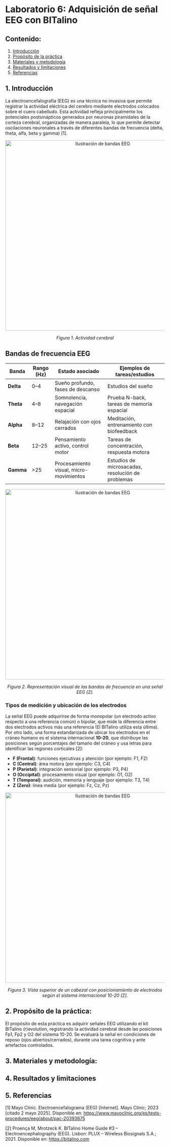 # Laboratorio 6: Adquisición de señal EEG con BITalino

## Contenido:
1. [Introducción](#introducción)
2. [Propósito de la práctica](#propósito-de-la-práctica)  
3. [Materiales y metodología](#materiales-y-metodología)  
4. [Resultados y limitaciones](#resultados-y-limitaciones)  
5. [Referencias](#referencias)

## 1. Introducción <a name="introducción"></a>
La electroencefalografía (EEG) es una técnica no invasiva que permite registrar la actividad eléctrica del cerebro mediante electrodos colocados sobre el cuero cabelludo. Esta actividad refleja principalmente los potenciales postsinápticos generados por neuronas piramidales de la corteza cerebral, organizadas de manera paralela, lo que permite detectar oscilaciones neuronales a través de diferentes bandas de frecuencia (delta, theta, alfa, beta y gamma) [1].
<div align="center">
  <img src="https://github.com/Rodrigo1804/GRUPO5-ISB-2025-I/blob/main/Laboratorios/Laboratorio%206%20-%20BiTalino%20EEG/Im%C3%A1genes%20en%20el%20anexo/IMAGE1.png?raw=true" alt="Ilustración de bandas EEG" width="600"/>
  <p><em>Figura 1. Actividad cerebral</em></p>
</div>


## Bandas de frecuencia EEG

| Banda   | Rango (Hz) | Estado asociado                        | Ejemplos de tareas/estudios                    |
|---------|------------|----------------------------------------|------------------------------------------------|
| **Delta** | 0–4        | Sueño profundo, fases de descanso     | Estudios del sueño                             |
| **Theta** | 4–8        | Somnolencia, navegación espacial      | Prueba N-back, tareas de memoria espacial      |
| **Alpha** | 8–12       | Relajación con ojos cerrados          | Meditación, entrenamiento con biofeedback      |
| **Beta**  | 12–25      | Pensamiento activo, control motor     | Tareas de concentración, respuesta motora      |
| **Gamma** | >25        | Procesamiento visual, micro-movimientos | Estudios de microsacadas, resolución de problemas |

<div align="center">
  <img src="https://github.com/Rodrigo1804/GRUPO5-ISB-2025-I/blob/main/Laboratorios/Laboratorio%206%20-%20BiTalino%20EEG/Im%C3%A1genes%20en%20el%20anexo/IMAGE2.png?raw=true" alt="Ilustración de bandas EEG" width="600"/>
  <p><em>Figura 2. Representación visual de las bandas de frecuencia en una señal EEG [2].</em></p>
</div>

### Tipos de medición y ubicación de los electrodos
La señal EEG puede adquirirse de forma monopolar (un electrodo activo respecto a una referencia común) o bipolar, que mide la diferencia entre dos electrodos activos más una referencia (El BITalino utiliza esta última). Por otro lado, una forma estandarizada de ubicar los electrodos en el cráneo humano es el sistema internacional **10-20**, que distribuye las posiciones según porcentajes del tamaño del cráneo y usa letras para identificar las regiones corticales [2]:
- **F (Frontal)**: funciones ejecutivas y atención (por ejemplo: F1, F2)
- **C (Central)**: área motora (por ejemplo: C3, C4)
- **P (Parietal)**: integración sensorial (por ejemplo: P3, P4)
- **O (Occipital)**: procesamiento visual (por ejemplo: O1, O2)
- **T (Temporal)**: audición, memoria y lenguaje (por ejemplo: T3, T4)
- **Z (Zero)**: línea media (por ejemplo: Fz, Cz, Pz)

<div align="center">
  <img src="https://github.com/Rodrigo1804/GRUPO5-ISB-2025-I/blob/main/Laboratorios/Laboratorio%206%20-%20BiTalino%20EEG/Im%C3%A1genes%20en%20el%20anexo/IMAGE3.png?raw=true" alt="Ilustración de bandas EEG" width="600"/>
  <p><em>Figura 3. Vista superior de un cabezal con posicionamiento de electrodos según el sistema internacional 10-20 [2].</em></p>
</div>


## 2. Propósito de la práctica: <a name="propósito-de-la-práctica"></a>
El propósito de esta práctica es adquirir señales EEG utilizando el kit BITalino (r)evolution, registrando la actividad cerebral desde las posiciones Fp1, Fp2 y O2 del sistema 10-20. Se evaluará la señal en condiciones de reposo (ojos abiertos/cerrados), durante una tarea cognitiva y ante artefactos controlados.

 ## 3. Materiales y metodología: <a name="materiales-y-metodología"></a> 

   
## 4. Resultados y limitaciones <a name="resultados-y-limitaciones"></a>


## 5. Referencias <a name="referencias"></a>
[1] Mayo Clinic. Electroencefalograma (EEG) [Internet]. Mayo Clinic; 2023 [citado 2 mayo 2025]. Disponible en: https://www.mayoclinic.org/es/tests-procedures/eeg/about/pac-20393875

[2] Proença M, Mrotzeck K. BITalino Home Guide #3 – Electroencephalography (EEG). Lisbon: PLUX – Wireless Biosignals S.A.; 2021. Disponible en: https://bitalino.com

